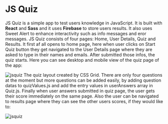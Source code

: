 # JS Quiz

JS Quiz is a simple app to test users knowledge in JavaScript. It is built with **React** and **Sass** and it uses **Firebase** to store users results. It also uses Sweet Alert to enhance interactivity such as info messages and eror messages. JS Quiz consists of four pages: Home, User Details, Quiz and Results. It first af all opens to home page, here when user clicks on Start Quiz button they get navigated to the User Details page where they are asked to type in their names and emails. After submitted those infos, the quiz starts.
Here you can see desktop and mobile view of the quiz page of the app:

![jsquiz](https://user-images.githubusercontent.com/73724613/135760427-3fdaae17-96e4-406d-b339-bcb0829228fd.jpg)
The quiz layout created by CSS Grid. There are only four questions at the moment but more questions can be added easily, by adding question datas to quizValues.js and add the entry values in userAnswers array in Quiz.js.
Finally when user answers submitted in quiz page, the user gets their score immediately on the same page. Also the user can be navigated to results page where they can see the other users scores, if they would like to:

![jsquiz](https://user-images.githubusercontent.com/73724613/136862554-03123a1d-81ee-414e-9fc7-cbec8781ecf8.jpg)